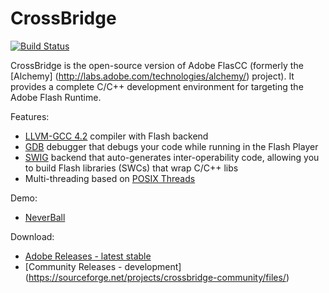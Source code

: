# CrossBridge

[![Build Status](https://travis-ci.org/vpmedia/crossbridge.svg?branch=master)](https://travis-ci.org/vpmedia/crossbridge)

CrossBridge is the open-source version of Adobe FlasCC (formerly the [Alchemy] (http://labs.adobe.com/technologies/alchemy/) project). 
It provides a complete C/C++ development environment for targeting the Adobe Flash Runtime.  

Features:

* [LLVM-GCC 4.2](http://llvm.org) compiler with Flash backend
* [GDB](http://www.sourceware.org/gdb) debugger that debugs your code while running in the Flash Player
* [SWIG](http://www.swig.org) backend that auto-generates inter-operability code, allowing you to build Flash libraries (SWCs) that wrap C/C++ libs
* Multi-threading based on [POSIX Threads](https://en.wikipedia.org/wiki/POSIX_Threads)

Demo:

* [NeverBall](http://www.cmodule.org/neverball/)

Download:

* [Adobe Releases - latest stable](http://sourceforge.net/projects/crossbridge/files/)
* [Community Releases - development] (https://sourceforge.net/projects/crossbridge-community/files/)
